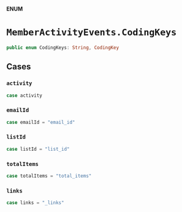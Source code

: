 **ENUM**

# `MemberActivityEvents.CodingKeys`

```swift
public enum CodingKeys: String, CodingKey
```

## Cases
### `activity`

```swift
case activity
```

### `emailId`

```swift
case emailId = "email_id"
```

### `listId`

```swift
case listId = "list_id"
```

### `totalItems`

```swift
case totalItems = "total_items"
```

### `links`

```swift
case links = "_links"
```

